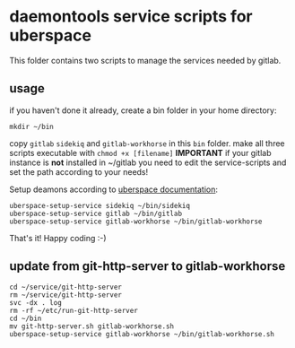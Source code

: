 # daemontools service scripts for uberspace

This folder contains two scripts to manage the services needed by gitlab.


## usage
if you haven't done it already, create a bin folder in your home directory:

    mkdir ~/bin

copy `gitlab` `sidekiq` and `gitlab-workhorse` in this `bin` folder.
make all three scripts executable with `chmod +x [filename]`
**IMPORTANT** if your gitlab instance is __not__ installed in ~/gitlab you need to edit the service-scripts and set the path according to your needs!

Setup deamons according to [uberspace documentation](https://wiki.uberspace.de/system:daemontools):

    uberspace-setup-service sidekiq ~/bin/sidekiq
    uberspace-setup-service gitlab ~/bin/gitlab
    uberspace-setup-service gitlab-workhorse ~/bin/gitlab-workhorse

That's it! Happy coding :-)

## update from git-http-server to gitlab-workhorse
    cd ~/service/git-http-server
    rm ~/service/git-http-server
    svc -dx . log
    rm -rf ~/etc/run-git-http-server
    cd ~/bin
    mv git-http-server.sh gitlab-workhorse.sh
    uberspace-setup-service gitlab-workhorse ~/bin/gitlab-workhorse.sh
